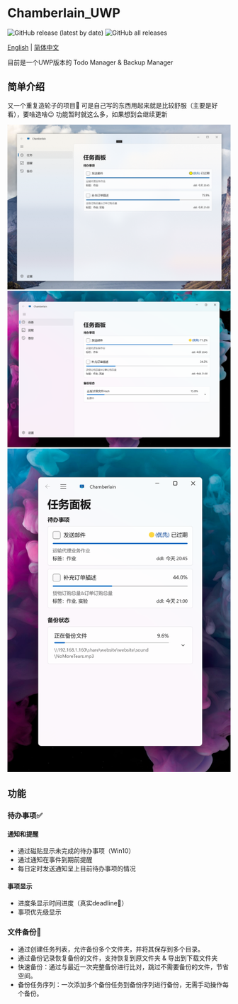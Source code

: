 # Chamberlain_UWP
![GitHub release (latest by date)](https://img.shields.io/github/v/release/huuhghhgyg/Chamberlain_UWP) ![GitHub all releases](https://img.shields.io/github/downloads/huuhghhgyg/Chamberlain_UWP/total)

[English](./README_EN.md) | [简体中文](./README.md)

目前是一个UWP版本的 Todo Manager & Backup Manager

## 简单介绍
又一个重复造轮子的项目🤣
可是自己写的东西用起来就是比较舒服（主要是好看），要啥造啥😉
功能暂时就这么多，如果想到会继续更新

![on Windows10](./images/Win10.png)
![on Windows11](./images/Win11.png)
![narrow on Windows11](./images/Win11_Narrow.png)

## 功能

### 待办事项✅
#### 通知和提醒
- 通过磁贴显示未完成的待办事项（Win10）
- 通过通知在事件到期前提醒
- 每日定时发送通知呈上目前待办事项的情况

#### 事项显示
- 进度条显示时间进度（真实deadline🤣）
- 事项优先级显示

### 文件备份📁
- 通过创建任务列表，允许备份多个文件夹，并将其保存到多个目录。
- 通过备份记录恢复备份的文件，支持恢复到原文件夹 & 导出到下载文件夹
- 快速备份：通过与最近一次完整备份进行比对，跳过不需要备份的文件，节省空间。
- 备份任务序列：一次添加多个备份任务到备份序列进行备份，无需手动操作每个备份。